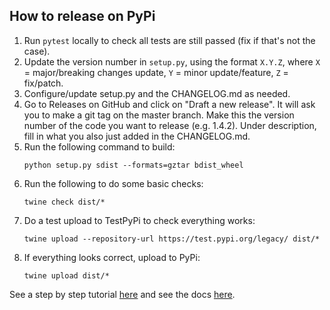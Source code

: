 ## How to release on PyPi

1. Run `pytest` locally to check all tests are still passed (fix if that's not the case).
2. Update the version number in `setup.py`, using the format `X.Y.Z`, where `X` = major/breaking changes update, `Y` =
   minor update/feature, `Z` = fix/patch.
2. Configure/update setup.py and the CHANGELOG.md as needed.
3. Go to Releases on GitHub and click on "Draft a new release". It will ask you to make a git tag on the master branch.
   Make this the version number of the code you want to release (e.g. 1.4.2). Under description, fill in what you also
   just added in the CHANGELOG.md.
4. Run the following command to build:
   ```
   python setup.py sdist --formats=gztar bdist_wheel
   ```
5. Run the following to do some basic checks:
   ```
   twine check dist/*
   ```
6. Do a test upload to TestPyPi to check everything works:
   ```
   twine upload --repository-url https://test.pypi.org/legacy/ dist/*
   ```
7. If everything looks correct, upload to PyPi:
   ```
   twine upload dist/*
   ```

See a step by step tutorial [here](https://realpython.com/pypi-publish-python-package/) and see the
docs [here](https://packaging.python.org/tutorials/packaging-projects/).
